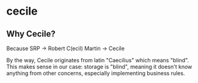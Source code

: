 # cecile

## Why Cecile?

Because SRP -> Robert C(ecil) Martin -> Cecile

By the way, Cecile originates from latin "Caecilius" which means "blind". This makes sense in our case: storage is "blind", meaning it doesn't know anything from other concerns, especially implementing business rules.
